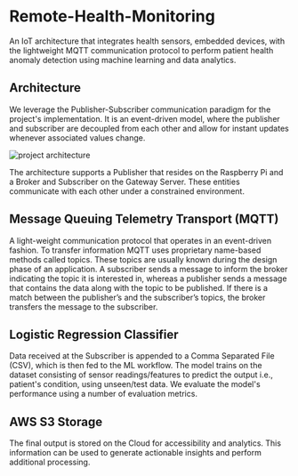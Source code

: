 # Remote-Health-Monitoring
An IoT architecture that integrates health sensors, embedded devices, with the lightweight MQTT communication protocol to perform patient health anomaly detection using machine learning and data analytics.

## Architecture
We leverage the Publisher-Subscriber communication paradigm for the project's implementation. It is an event-driven model, where the publisher and subscriber are decoupled from each other and allow for instant updates whenever associated values change.

![project architecture](https://github.com/HassanMahmoodKhan/Remote-Health-Monitoring/assets/97694796/a219ea45-52f1-46c7-8fc4-403aeafbd746)

The architecture supports a Publisher that resides on the Raspberry Pi and a Broker and Subscriber on the Gateway Server. These entities communicate with each other under a constrained environment.

## Message Queuing Telemetry Transport (MQTT)

A light-weight communication protocol that operates in an event-driven fashion. To transfer information MQTT uses proprietary name-based methods called topics. These topics are usually known during the design phase of an application. A subscriber sends a message to inform the broker indicating the topic it is interested in, whereas a publisher sends a message that contains the data along with the topic to be published. If there is a match between the publisher’s and the subscriber’s topics, the broker transfers the message to the subscriber.

## Logistic Regression Classifier

Data received at the Subscriber is appended to a Comma Separated File (CSV), which is then fed to the ML workflow. The model trains on the dataset consisting of sensor readings/features to predict the output i.e., patient's condition, using unseen/test data. We evaluate the model's performance using a number of evaluation metrics.

## AWS S3 Storage

The final output is stored on the Cloud for accessibility and analytics. This information can be used to generate actionable insights and perform additional processing.

